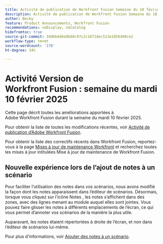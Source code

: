 ```yaml
---
title: Activité de publication de Workfront Fusion Semaine du 10 février 2025
description: Activité de publication de Workfront Fusion Semaine du 10 février 2025
author: Becky
feature: Product Announcements, Workfront Fusion
recommendations: noDisplay, noCatalog
hidefromtoc: true
source-git-commit: 34d6b4d6a9b60c97c2c16f2dec513e1856498ce2
workflow-type: tm+mt
source-wordcount: '176'
ht-degree: 34%

---
```


# Activité Version de Workfront Fusion : semaine du mardi 10 février 2025

Cette page décrit toutes les améliorations apportées à Adobe Workfront Fusion durant la semaine du mardi 10 février 2025.

Pour obtenir la liste de toutes les modifications récentes, voir [Activité de publication d’Adobe Workfront Fusion](/help/workfront-fusion/fusion-product-releases/fusion-release-activity.md).

Pour obtenir la liste des correctifs récents dans Workfront Fusion, reportez-vous à la page [Mises à jour de maintenance Workfront](https://experienceleague.adobe.com/fr/docs/workfront-known-issues/releases/current-updates) et recherchez toutes les mises à jour intitulées Mise à jour de maintenance de Workfront Fusion.

## Nouvelle expérience lors de l’ajout de notes à un scénario

Pour faciliter l’utilisation des notes dans vos scénarios, nous avons modifié la façon dont les notes apparaissent dans l’éditeur de scénarios. Désormais, lorsque vous cliquez sur l’icône Notes , les notes s’affichent dans des zones, avec des lignes menant au module auquel elles sont jointes. Vous pouvez faire glisser les notes à différents emplacements de l’écran, ce qui vous permet d’annoter vos scénarios de la manière la plus utile.

Auparavant, les notes étaient répertoriées à droite de l’écran, et non dans l’éditeur de scénarios lui-même.

Pour plus d’informations, voir [Ajouter des notes à un scénario](/help/workfront-fusion/create-scenarios/config-scenarios-settings/add-notes-to-scenario.md).

